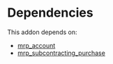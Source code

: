 # Dependencies

This addon depends on:

- [mrp_account](https://github.com/bringout/oca-ocb-accounting)
- [mrp_subcontracting_purchase](https://github.com/bringout/oca-ocb-mrp)
